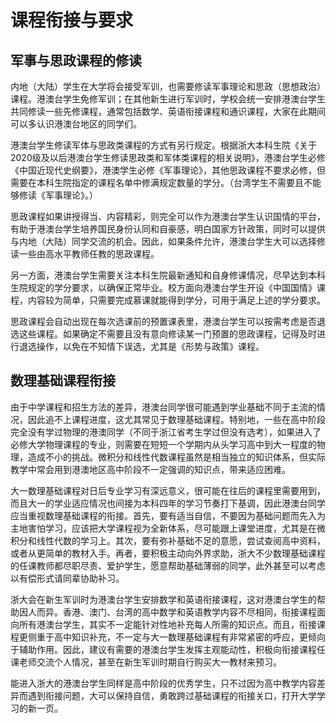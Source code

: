# 课程衔接与要求

## 军事与思政课程的修读

内地（大陆）学生在大学将会接受军训，也需要修读军事理论和思政（思想政治）课程。港澳台学生免修军训；在其他新生进行军训时，学校会统一安排港澳台学生共同修读一些先修课程，通常包括数学、英语衔接课程和通识课程，大家在此期间可以多认识港澳台地区的同学们。

港澳台学生修读军体与思政类课程的方式有另行规定。根据浙大本科生院《关于2020级及以后港澳台学生修读思政类和军体类课程的相关说明》，港澳台学生必修《中国近现代史纲要》，港澳学生必修《军事理论》，其他思政课程不要求必修，但需要在本科生院指定的课程名单中修满规定数量的学分。（台湾学生不需要且不能够修读《军事理论》。）

思政课程如果讲授得当、内容精彩，则完全可以作为港澳台学生认识国情的平台，有助于港澳台学生培养国民身份认同和自豪感，明白国家方针政策，同时可以提供与内地（大陆）同学交流的机会。因此，如果条件允许，港澳台学生大可以选择修读一些由高水平教师任教的思政课程。

另一方面，港澳台学生需要关注本科生院最新通知和自身修课情况，尽早达到本科生院规定的学分要求，以确保正常毕业。校方面向港澳台学生开设《中国国情》课程，内容较为简单，只需要完成慕课就能得到学分，可用于满足上述的学分要求。

思政课程会自动出现在每次选课前的预置课表里，港澳台学生可以按需考虑是否退选这些课程。如果确定不需要且没有意向修读某一门预置的思政课程，记得及时进行退选操作，以免在不知情下误选，尤其是《形势与政策》课程。

## 数理基础课程衔接

由于中学课程和招生方法的差异，港澳台同学很可能遇到学业基础不同于主流的情况，因此追不上课程进度，这尤其常见于数理基础课程。特别地，一些在高中阶段完全没有学过物理的港澳同学（不同于浙江省考生学过但没有选考），如果进入了必修大学物理课程的专业，则需要在短短一个学期内从头学习高中到大一程度的物理，造成不小的挑战。微积分和线性代数课程虽然是相当独立的知识体系，但实际教学中常会用到港澳地区高中阶段不一定强调的知识点，带来适应困难。

大一数理基础课程对日后专业学习有深远意义，很可能在往后的课程里需要用到，而且大一的学业适应情况也间接为本科四年的学习节奏打下基调，因此港澳台同学应当重视数理基础课程的衔接。首先，要有适当自信，不要因为基础问题而先入为主地害怕学习，应该把大学课程视为全新体系，尽可能跟上课堂进度，尤其是在微积分和线性代数的学习上。其次，要有弥补基础不足的意愿，尝试查阅高中资料，或者从更简单的教材入手。再者，要积极主动向外界求助，浙大不少数理基础课程的任课教师都尽职尽责、爱护学生，愿意帮助基础薄弱的同学，此外甚至可以考虑以有偿形式请同辈协助补习。

浙大会在新生军训时为港澳台学生安排数学和英语衔接课程，这对港澳台学生的帮助因人而异。香港、澳门、台湾的高中数学和英语教学内容不尽相同，衔接课程面向所有港澳台学生，其实不一定能针对性地补充每人所需的知识点。而且，衔接课程更侧重于高中知识补充，不一定与大一数理基础课程有非常紧密的呼应，更倾向于辅助作用。因此，建议有需要的港澳台学生发挥主观能动性，积极向衔接课程任课老师交流个人情况，甚至在新生军训时期自行购买大一教材来预习。

能进入浙大的港澳台学生同样是高中阶段的优秀学生，只不过因为高中教学内容差异而遇到衔接问题，大可以保持自信，勇敢跨过基础课程的衔接关口，打开大学学习的新一页。
